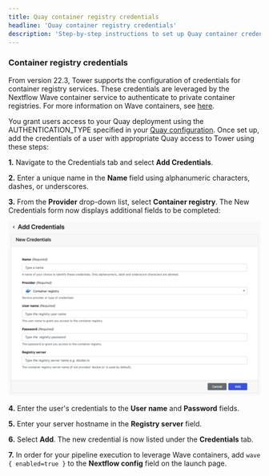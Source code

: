```yaml
---
title: Quay container registry credentials
headline: 'Quay container registry credentials'
description: 'Step-by-step instructions to set up Quay container credentials in Nextflow Tower.'
---
```


### Container registry credentials 

From version 22.3, Tower supports the configuration of credentials for container registry services. These credentials are leveraged by the Nextflow Wave container service to authenticate to private container registries. For more information on Wave containers, see [here](https://www.nextflow.io/docs/latest/wave.html).

You grant users access to your Quay deployment using the AUTHENTICATION_TYPE specified in your [Quay configuration](https://docs.projectquay.io/config_quay.html#config-fields-required-general). Once set up, add the  credentials of a user with appropriate Quay access to Tower using these steps:

**1.** Navigate to the Credentials tab and select **Add Credentials**. 

**2.** Enter a unique name in the **Name** field using alphanumeric characters, dashes, or underscores. 

**3.** From the **Provider** drop-down list, select **Container registry**. The New Credentials form now displays additional fields to be completed: 

![](_images/container_registry_credentials_blank.png)

**4.** Enter the user's credentials to the **User name** and **Password** fields.

**5.** Enter your server hostname in the **Registry server** field.

**6.** Select **Add**. The new credential is now listed under the **Credentials** tab.

**7.** In order for your pipeline execution to leverage Wave containers, add `wave { enabled=true }` to the **Nextflow config** field on the launch page. 
